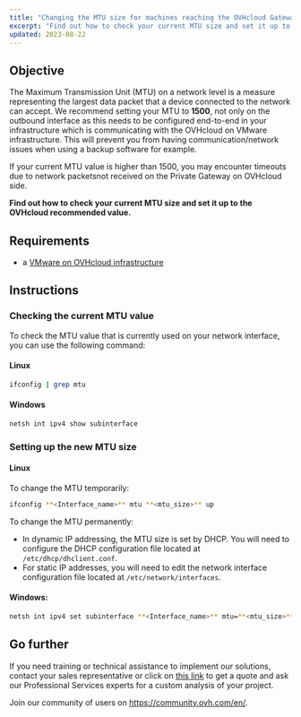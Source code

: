 ```yaml
---
title: "Changing the MTU size for machines reaching the OVHcloud Gateway SSL (EN)"
excerpt: "Find out how to check your current MTU size and set it up to the OVHcloud recommended value"
updated: 2023-08-22
---
```


## Objective

The Maximum Transmission Unit (MTU) on a network level is a measure representing the largest data packet that a device connected to the network can accept.
We recommend setting your MTU to **1500**, not only on the outbound interface as this needs to be configured end-to-end in your infrastructure which is communicating with the OVHcloud on VMware infrastructure. This will prevent you from having communication/network issues when using a backup software for example.

If your current MTU value is higher than 1500, you may encounter timeouts due to network packetsnot received on the Private Gateway on OVHcloud side.

**Find out how to check your current MTU size and set it up to the OVHcloud recommended value.**

## Requirements

- a [VMware on OVHcloud infrastructure](https://www.ovhcloud.com/es-es/hosted-private-cloud/vmware/)

## Instructions

### Checking the current MTU value

To check the MTU value that is currently used on your network interface, you can use the following command:

#### Linux

```bash
ifconfig | grep mtu
```

#### Windows

```bash
netsh int ipv4 show subinterface
```

### Setting up the new MTU size

#### Linux

To change the MTU temporarily:

```bash
ifconfig **<Interface_name>** mtu **<mtu_size>** up
```

To change the MTU permanently:

- In dynamic IP addressing, the MTU size is set by DHCP. You will need to configure the DHCP configuration file located at `/etc/dhcp/dhclient.conf`.
- For static IP addresses, you will need to edit the network interface configuration file located at `/etc/network/interfaces`.

#### Windows:

```bash
netsh int ipv4 set subinterface **<Interface_name>** mtu=**<mtu_size>** store=persistent
```

## Go further

If you need training or technical assistance to implement our solutions, contact your sales representative or click on [this link](https://www.ovhcloud.com/es-es/professional-services/) to get a quote and ask our Professional Services experts for a custom analysis of your project.

Join our community of users on <https://community.ovh.com/en/>.
